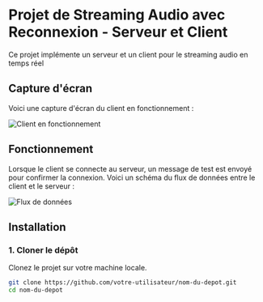 # Projet de Streaming Audio avec Reconnexion - Serveur et Client

Ce projet implémente un serveur et un client pour le streaming audio en temps réel

## Capture d'écran

Voici une capture d'écran du client en fonctionnement :

![Client en fonctionnement](assets/client-screen.png)

## Fonctionnement

Lorsque le client se connecte au serveur, un message de test est envoyé pour confirmer la connexion. Voici un schéma du flux de données entre le client et le serveur :

![Flux de données](assets/data-flow.png)

## Installation

### 1. Cloner le dépôt

Clonez le projet sur votre machine locale.

```bash
git clone https://github.com/votre-utilisateur/nom-du-depot.git
cd nom-du-depot
